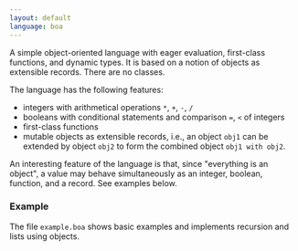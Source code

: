 ```yaml
---
layout: default
language: boa
---
```



A simple object-oriented language with eager evaluation, first-class functions, and
dynamic types. It is based on a notion of objects as extensible records. There are no
classes.

The language has the following features:

* integers with arithmetical operations `*`, `+`, `-`, `/`
* booleans with conditional statements and comparison `=`, `<` of integers
* first-class functions
* mutable objects as extensible records, i.e., an object `obj1` can be extended
  by object `obj2` to form the combined object `obj1 with obj2`.

An interesting feature of the language is that, since "everything is
an object", a value may behave simultaneously as an integer, boolean,
function, and a record. See examples below.

### Example

The file `example.boa` shows basic examples and implements recursion and lists using
objects.
